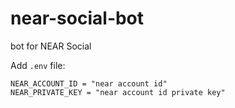 # near-social-bot
bot for NEAR Social

Add `.env` file:
```env
NEAR_ACCOUNT_ID = "near account id"
NEAR_PRIVATE_KEY = "near account id private key"
```
